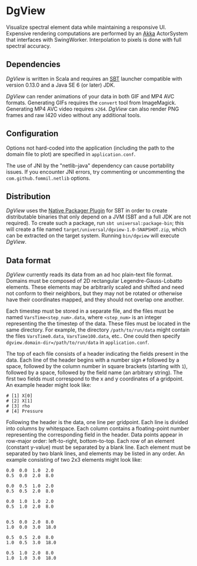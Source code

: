 DgView
======

Visualize spectral element data while maintaining a responsive UI.  Expensive
rendering computations are performed by an [Akka](http://akka.io/) ActorSystem
that interfaces with SwingWorker.  Interpolation to pixels is done with full
spectral accuracy.

Dependencies
------------

_DgView_ is written in Scala and requires an
[SBT](http://www.scala-sbt.org/) launcher compatible with version 0.13.0 and a
Java SE 6 (or later) JDK.

_DgView_ can render animations of your data in both GIF and MP4 AVC formats.
Generating GIFs requires the `convert` tool from ImageMagick.  Generating MP4
AVC video requires `x264`.  _DgView_ can also render PNG frames and raw I420
video without any additional tools.

Configuration
-------------

Options not hard-coded into the application (including the path to the domain
file to plot) are specified in `application.conf`.

The use of JNI by the "netlib-java" dependency can cause portability issues.  If
you encounter JNI errors, try commenting or uncommenting the
`com.github.fommil.netlib` options.

Distribution
------------

_DgView_ uses the
[Native Packager Plugin](http://www.scala-sbt.org/sbt-native-packager/) for SBT
in order to create distributable binaries that only depend on a JVM (SBT and a
full JDK are not required).  To create such a package, run
`sbt universal:package-bin`; this will create a file named
`target/universal/dgview-1.0-SNAPSHOT.zip`, which can be extracted on the target
system.  Running `bin/dgview` will execute _DgView_.

Data format
-----------

_DgView_ currently reads its data from an ad hoc plain-text file format.
Domains must be composed of 2D rectangular Legendre-Gauss-Lobatto elements.
These elements may be arbitrarily scaled and shifted and need not conform to
their neighbors, but they may not be rotated or otherwise have their coordinates
mapped, and they should not overlap one another.

Each timestep must be stored in a separate file, and the files must be named
`VarsTime<step_num>.data`, where `<step_num>` is an integer representing the
the timestep of the data.  These files must be located in the same directory.
For example, the directory `/path/to/run/data` might contain the files
`VarsTime0.data`, `VarsTime100.data`, etc..  One could then specify
`dgview.domain-dir=/path/to/run/data` in `application.conf`.

The top of each file consists of a header indicating the fields present in the
data.  Each line of the header begins with a number sign `#` followed by a
space, followed by the column number in square brackets (starting with `1`),
followed by a space, followed by the field name (an arbitrary string).  The
first two fields must correspond to the x and y coordinates of a gridpoint.
An example header might look like:

    # [1] X[0]
    # [2] X[1]
    # [3] rho
    # [4] Pressure

Following the header is the data, one line per gridpoint.  Each line is divided
into columns by whitespace.  Each column contains a floating-point number
representing the corresponding field in the header.  Data points appear in
row-major order: left-to-right, bottom-to-top.  Each row of an element (constant
y-value) must be separated by a blank line.  Each element must be separated by
two blank lines, and elements may be listed in any order.  An example consisting
of two 2x3 elements might look like:

    0.0  0.0  1.0  2.0
    0.5  0.0  2.0  8.0
    
    0.0  0.5  1.0  2.0
    0.5  0.5  2.0  8.0
    
    0.0  1.0  1.0  2.0
    0.5  1.0  2.0  8.0
    
    
    0.5  0.0  2.0  8.0
    1.0  0.0  3.0  18.0
    
    0.5  0.5  2.0  8.0
    1.0  0.5  3.0  18.0
    
    0.5  1.0  2.0  8.0
    1.0  1.0  3.0  18.0
    
    

